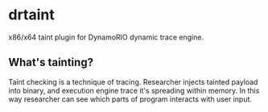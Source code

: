 # drtaint
x86/x64 taint plugin for DynamoRIO dynamic trace engine.

## What's tainting?
Taint checking is a technique of tracing. Researcher injects tainted payload into binary, and execution engine trace it's spreading within memory.
In this way researcher can see which parts of program interacts with user input.
